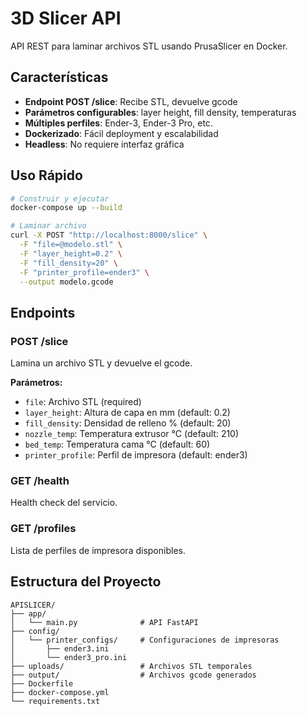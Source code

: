 # 3D Slicer API

API REST para laminar archivos STL usando PrusaSlicer en Docker.

## Características

- **Endpoint POST /slice**: Recibe STL, devuelve gcode
- **Parámetros configurables**: layer height, fill density, temperaturas
- **Múltiples perfiles**: Ender-3, Ender-3 Pro, etc.
- **Dockerizado**: Fácil deployment y escalabilidad
- **Headless**: No requiere interfaz gráfica

## Uso Rápido

```bash
# Construir y ejecutar
docker-compose up --build

# Laminar archivo
curl -X POST "http://localhost:8000/slice" \
  -F "file=@modelo.stl" \
  -F "layer_height=0.2" \
  -F "fill_density=20" \
  -F "printer_profile=ender3" \
  --output modelo.gcode
```

## Endpoints

### POST /slice
Lamina un archivo STL y devuelve el gcode.

**Parámetros:**
- `file`: Archivo STL (required)
- `layer_height`: Altura de capa en mm (default: 0.2)
- `fill_density`: Densidad de relleno % (default: 20)
- `nozzle_temp`: Temperatura extrusor °C (default: 210)
- `bed_temp`: Temperatura cama °C (default: 60)
- `printer_profile`: Perfil de impresora (default: ender3)

### GET /health
Health check del servicio.

### GET /profiles
Lista de perfiles de impresora disponibles.

## Estructura del Proyecto

```
APISLICER/
├── app/
│   └── main.py              # API FastAPI
├── config/
│   └── printer_configs/     # Configuraciones de impresoras
│       ├── ender3.ini
│       └── ender3_pro.ini
├── uploads/                 # Archivos STL temporales
├── output/                  # Archivos gcode generados
├── Dockerfile
├── docker-compose.yml
└── requirements.txt
```